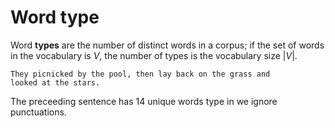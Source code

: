 # Word type

Word **types** are the number of distinct words in a corpus; if the set of words in the vocabulary is *V*, the number of types is the vocabulary size |*V*|.


```
They picnicked by the pool, then lay back on the grass and
looked at the stars.
```

The preceeding sentence has 14 unique words type in we ignore punctuations.